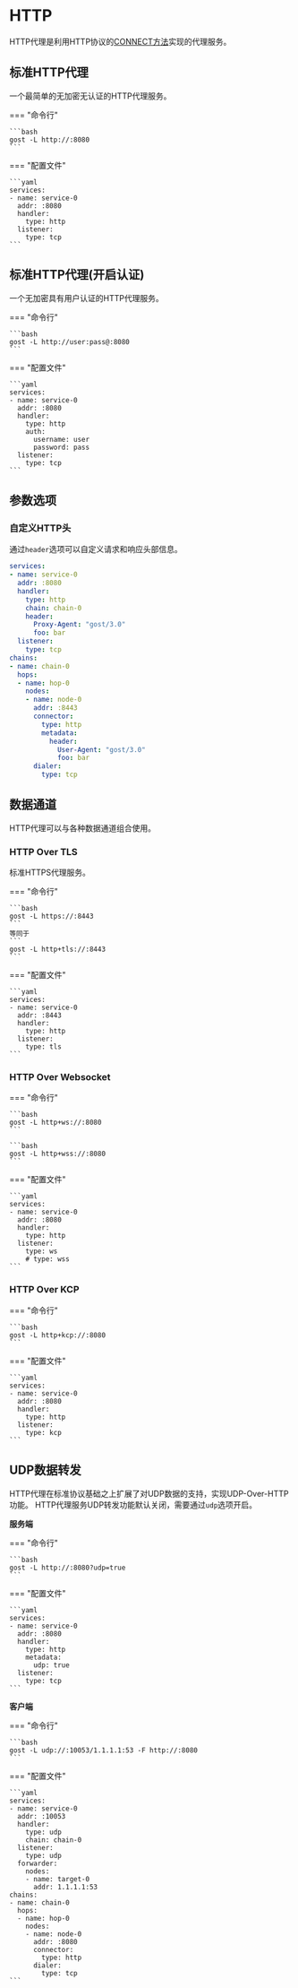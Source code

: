 # HTTP

HTTP代理是利用HTTP协议的[CONNECT方法](https://developer.mozilla.org/zh-CN/docs/Web/HTTP/Methods/CONNECT)实现的代理服务。

## 标准HTTP代理

一个最简单的无加密无认证的HTTP代理服务。

=== "命令行"

    ```bash
    gost -L http://:8080
    ```

=== "配置文件"

    ```yaml
    services:
    - name: service-0
      addr: :8080
      handler:
        type: http
      listener:
        type: tcp
    ```

## 标准HTTP代理(开启认证)

一个无加密具有用户认证的HTTP代理服务。

=== "命令行"

    ```bash
    gost -L http://user:pass@:8080
    ```

=== "配置文件"

    ```yaml
    services:
    - name: service-0
      addr: :8080
      handler:
        type: http
        auth:
          username: user
          password: pass
      listener:
        type: tcp
    ```

## 参数选项

### 自定义HTTP头

通过`header`选项可以自定义请求和响应头部信息。

```yaml hl_lines="7 8 9 22 23 24"
services:
- name: service-0
  addr: :8080
  handler:
    type: http
    chain: chain-0
    header:
      Proxy-Agent: "gost/3.0"
      foo: bar
  listener:
    type: tcp
chains:
- name: chain-0
  hops:
  - name: hop-0
    nodes:
    - name: node-0
      addr: :8443
      connector:
        type: http
        metadata:
          header:
            User-Agent: "gost/3.0"
            foo: bar
      dialer:
        type: tcp
```

## 数据通道

HTTP代理可以与各种数据通道组合使用。

### HTTP Over TLS

标准HTTPS代理服务。

=== "命令行"

    ```bash
    gost -L https://:8443
    ```
    等同于
    ```
    gost -L http+tls://:8443
    ```

=== "配置文件"

    ```yaml
    services:
    - name: service-0
      addr: :8443
      handler:
        type: http
      listener:
        type: tls
    ```

### HTTP Over Websocket

=== "命令行"

    ```bash
    gost -L http+ws://:8080
    ```

    ```bash
    gost -L http+wss://:8080
    ```

=== "配置文件"

    ```yaml
    services:
    - name: service-0
      addr: :8080
      handler:
        type: http
      listener:
        type: ws
        # type: wss
    ```

### HTTP Over KCP

=== "命令行"

    ```bash
    gost -L http+kcp://:8080
    ```

=== "配置文件"

    ```yaml
    services:
    - name: service-0
      addr: :8080
      handler:
        type: http
      listener:
        type: kcp
    ```

## UDP数据转发

HTTP代理在标准协议基础之上扩展了对UDP数据的支持，实现UDP-Over-HTTP功能。
HTTP代理服务UDP转发功能默认关闭，需要通过`udp`选项开启。

**服务端**

=== "命令行"

    ```bash
    gost -L http://:8080?udp=true
    ```

=== "配置文件"

    ```yaml
    services:
    - name: service-0
      addr: :8080
      handler:
        type: http
        metadata:
          udp: true
      listener:
        type: tcp
    ```

**客户端**

=== "命令行"

    ```bash
    gost -L udp://:10053/1.1.1.1:53 -F http://:8080
    ```

=== "配置文件"

    ```yaml
    services:
    - name: service-0
      addr: :10053
      handler:
        type: udp
        chain: chain-0
      listener:
        type: udp
      forwarder:
        nodes:
        - name: target-0
          addr: 1.1.1.1:53
    chains:
    - name: chain-0
      hops:
      - name: hop-0
        nodes:
        - name: node-0
          addr: :8080
          connector:
            type: http
          dialer:
            type: tcp
    ```